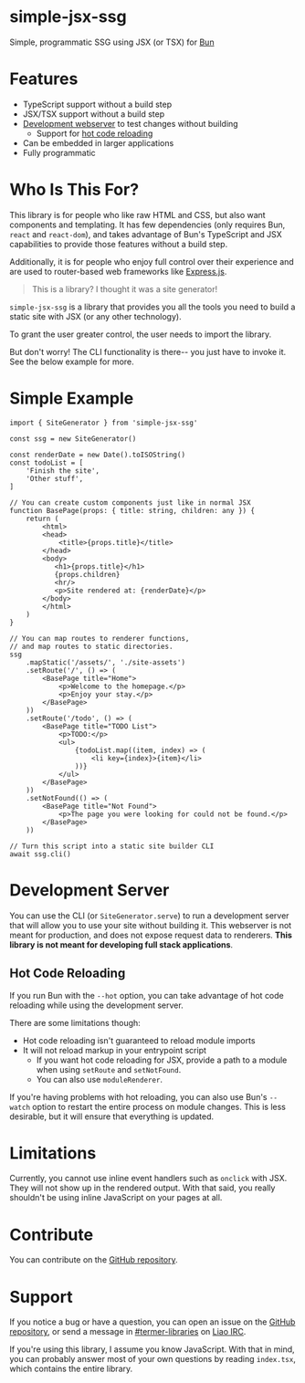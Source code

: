 # simple-jsx-ssg
Simple, programmatic SSG using JSX (or TSX) for [Bun](https://bun.sh/)

# Features
 - TypeScript support without a build step
 - JSX/TSX support without a build step
 - [Development webserver](#development-server) to test changes without building
   - Support for [hot code reloading](#hot-code-reloading)
 - Can be embedded in larger applications
 - Fully programmatic

# Who Is This For?
This library is for people who like raw HTML and CSS, but also want components and templating.
It has few dependencies (only requires Bun, `react` and `react-dom`), and takes advantage of Bun's TypeScript and JSX capabilities to provide those features without a build step.

Additionally, it is for people who enjoy full control over their experience and are used to router-based web frameworks like [Express.js](https://expressjs.com/).

> This is a library? I thought it was a site generator!

`simple-jsx-ssg` is a library that provides you all the tools you need to build a static site with JSX (or any other technology).

To grant the user greater control, the user needs to import the library.

But don't worry! The CLI functionality is there-- you just have to invoke it.
See the below example for more.

# Simple Example

```tsx
import { SiteGenerator } from 'simple-jsx-ssg'

const ssg = new SiteGenerator()

const renderDate = new Date().toISOString()
const todoList = [
	'Finish the site',
	'Other stuff',
]

// You can create custom components just like in normal JSX
function BasePage(props: { title: string, children: any }) {
	return (
		<html>
		<head>
			<title>{props.title}</title>
		</head>
		<body>
           <h1>{props.title}</h1>
           {props.children}
           <hr/>
           <p>Site rendered at: {renderDate}</p>
		</body>
		</html>
	)
}

// You can map routes to renderer functions,
// and map routes to static directories.
ssg
	.mapStatic('/assets/', './site-assets')
	.setRoute('/', () => (
		<BasePage title="Home">
			<p>Welcome to the homepage.</p>
			<p>Enjoy your stay.</p>
		</BasePage>
	))
	.setRoute('/todo', () => (
		<BasePage title="TODO List">
			<p>TODO:</p>
			<ul>
				{todoList.map((item, index) => (
					<li key={index}>{item}</li>
				))}
			</ul>
		</BasePage>
	))
	.setNotFound(() => (
		<BasePage title="Not Found">
			<p>The page you were looking for could not be found.</p>
		</BasePage>
	))

// Turn this script into a static site builder CLI
await ssg.cli()
```

# Development Server
You can use the CLI (or `SiteGenerator.serve`) to run a development server that will allow you to use your site without building it.
This webserver is not meant for production, and does not expose request data to renderers. **This library is not meant for developing full stack applications**.

## Hot Code Reloading
If you run Bun with the `--hot` option, you can take advantage of hot code reloading while using the development server.

There are some limitations though:
 - Hot code reloading isn't guaranteed to reload module imports
 - It will not reload markup in your entrypoint script
   - If you want hot code reloading for JSX, provide a path to a module when using `setRoute` and `setNotFound`.
   - You can also use `moduleRenderer`.

If you're having problems with hot reloading, you can also use Bun's `--watch` option to restart the entire process on module changes.
This is less desirable, but it will ensure that everything is updated.

# Limitations
Currently, you cannot use inline event handlers such as `onclick` with JSX.
They will not show up in the rendered output. With that said, you really shouldn't be using inline JavaScript on your pages at all.

# Contribute
You can contribute on the [GitHub repository](https://github.com/termermc/simple-jsx-ssg).

# Support
If you notice a bug or have a question, you can open an issue on the [GitHub repository](https://github.com/termermc/simple-jsx-ssg),
or send a message in [#termer-libraries](https://web.liao.ws/#termer-libraries) on [Liao IRC](https://liao.ws/).

If you're using this library, I assume you know JavaScript.
With that in mind, you can probably answer most of your own questions by reading `index.tsx`, which contains the entire library.
